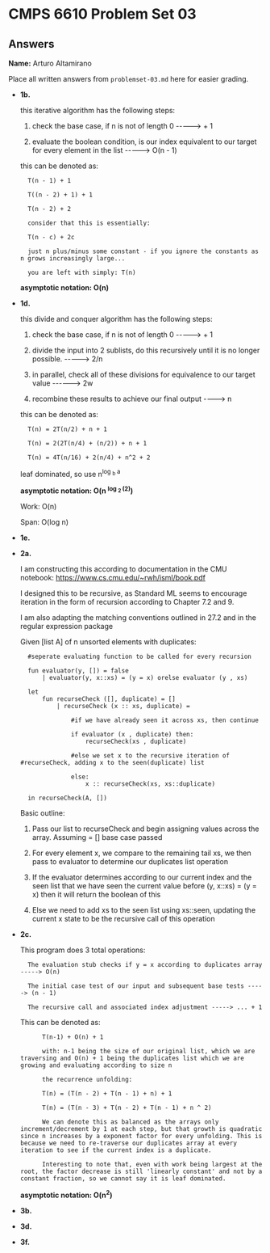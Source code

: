 # CMPS 6610 Problem Set 03
## Answers

**Name:** Arturo Altamirano


Place all written answers from `problemset-03.md` here for easier grading.

- **1b.**

    this iterative algorithm has the following steps: 

    1. check the base case, if n is not of length 0 -----> + 1

    2. evaluate the boolean condition, is our index equivalent to our
       target for every element in the list  -----> O(n - 1)

    this can be denoted as: 

        T(n - 1) + 1

        T((n - 2) + 1) + 1 

        T(n - 2) + 2

        consider that this is essentially: 

        T(n - c) + 2c

        just n plus/minus some constant - if you ignore the constants as n grows increasingly large...
        
        you are left with simply: T(n)

    **asymptotic notation: O(n)**


- **1d.**

    this divide and conquer algorithm has the following steps: 

    1. check the base case, if n is not of length 0 -----> + 1

    2. divide the input into 2 sublists, do this recursively until it is 
       no longer possible. -----> 2/n

    3. in parallel, check all of these divisions for equivalence to our 
       target value ------> 2w
    
    4. recombine these results to achieve our final output ----> n

    this can be denoted as: 

        T(n) = 2T(n/2) + n + 1

        T(n) = 2(2T(n/4) + (n/2)) + n + 1

        T(n) = 4T(n/16) + 2(n/4) + n^2 + 2

    leaf dominated, so use n<sup>log <sub>b</sub> a</sup>

     **asymptotic notation: O(n <sup> log <sub> 2 </sub> (2)</sup>)**

    Work: O(n)

    Span: O(log n)

- **1e.**



    


- **2a.**

    I am constructing this according to documentation in the CMU notebook: https://www.cs.cmu.edu/~rwh/isml/book.pdf

    I designed this to be recursive, as Standard ML seems to encourage iteration in the form of recursion according to Chapter 7.2 and 9.

    I am also adapting the matching conventions outlined in 27.2 and in the regular expression package

    Given [list A] of n unsorted elements with duplicates:

        #seperate evaluating function to be called for every recursion

        fun evaluator(y, []) = false
            | evaluator(y, x::xs) = (y = x) orelse evaluator (y , xs)
        
        let 
            fun recurseCheck ([], duplicate) = []
                | recurseCheck (x :: xs, duplicate) = 

                    #if we have already seen it across xs, then continue 

                    if evaluator (x , duplicate) then:
                        recurseCheck(xs , duplicate)

                    #else we set x to the recursive iteration of #recurseCheck, adding x to the seen(duplicate) list

                    else:
                        x :: recurseCheck(xs, xs::duplicate)
        
        in recurseCheck(A, [])

    Basic outline: 

    1. Pass our list to recurseCheck and begin assigning values across 
       the array. Assuming = [] base case passed

    2. For every element x, we compare to the remaining tail xs, we then
       pass to evaluator to determine our duplicates list operation

    3. If the evaluator determines according to our current index and the 
       seen list that we have seen the current value before (y, x::xs) = (y = x) then it will return the boolean of this 

    4. Else we need to add xs to the seen list using xs::seen, updating 
       the current x state to be the recursive call of this operation 

- **2c.**

    This program does 3 total operations: 
        
        The evaluation stub checks if y = x according to duplicates array  -----> O(n)

        The initial case test of our input and subsequent base tests -----> (n - 1)

        The recursive call and associated index adjustment -----> ... + 1

    This can be denoted as: 

            T(n-1) + O(n) + 1

            with: n-1 being the size of our original list, which we are traversing and O(n) + 1 being the duplicates list which we are growing and evaluating according to size n 

            the recurrence unfolding: 

            T(n) = (T(n - 2) + T(n - 1) + n) + 1

            T(n) = (T(n - 3) + T(n - 2) + T(n - 1) + n ^ 2)

            We can denote this as balanced as the arrays only increment/decrement by 1 at each step, but that growth is quadratic since n increases by a exponent factor for every unfolding. This is because we need to re-traverse our duplicates array at every iteration to see if the current index is a duplicate. 

            Interesting to note that, even with work being largest at the root, the factor decrease is still 'linearly constant' and not by a constant fraction, so we cannot say it is leaf dominated.

    **asymptotic notation: O(n<sup>2</sup>)**


- **3b.**






- **3d.**





- **3f.**




